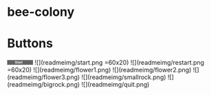 # bee-colony




# Buttons

<img src=readmeimg/start.png width="60">
![](readmeimg/start.png =60x20) ![](readmeimg/restart.png =60x20) ![](readmeimg/flower1.png) ![](readmeimg/flower2.png) ![](readmeimg/flower3.png) ![](readmeimg/smallrock.png) ![](readmeimg/bigrock.png) ![](readmeimg/quit.png)
